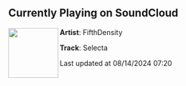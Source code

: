 ## Currently Playing on SoundCloud

[<img align="left" width="100" src="https://i1.sndcdn.com/artworks-qUTnnCXWbcGwr24v-iypxMA-t500x500.jpg">](https://soundcloud.com/fifthdensity/selecta)

**Artist**: FifthDensity 

**Track**: Selecta

Last updated at 08/14/2024 07:20
